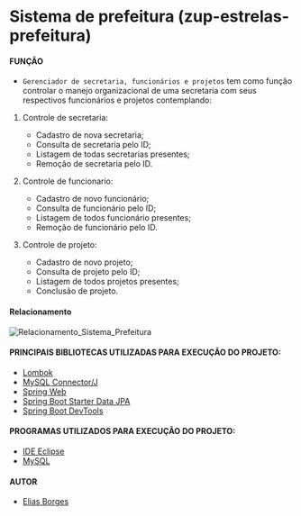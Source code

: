# Sistema de prefeitura (zup-estrelas-prefeitura)

#### FUNÇÃO

- `Gerenciador de secretaria, funcionários e projetos` tem como função controlar o manejo organizacional de uma secretaria com seus respectivos funcionários e projetos contemplando:

1. Controle de secretaria:
    - Cadastro de nova secretaria;
    - Consulta de secretaria pelo ID;
    - Listagem de todas secretarias presentes;
    - Remoção de secretaria pelo ID.
    
2. Controle de funcionario:
    - Cadastro de novo funcionário;
    - Consulta de funcionário pelo ID;
    - Listagem de todos funcionário presentes;
    - Remoção de funcionário pelo ID.
    
3. Controle de projeto:
    - Cadastro de novo projeto;
    - Consulta de projeto pelo ID;
    - Listagem de todos projetos presentes;
    - Conclusão de projeto.
    
#### Relacionamento

![Relacionamento_Sistema_Prefeitura](https://user-images.githubusercontent.com/71403141/99076649-39cf2480-259a-11eb-8cda-e91cf28bb0d5.png)

#### PRINCIPAIS BIBLIOTECAS UTILIZADAS PARA EXECUÇÃO DO PROJETO:

* [Lombok](https://projectlombok.org/setup/eclipse)
* [MySQL Connector/J](https://mvnrepository.com/artifact/mysql/mysql-connector-java)
* [Spring Web](https://mvnrepository.com/artifact/org.springframework/spring-web)
* [Spring Boot Starter Data JPA](https://mvnrepository.com/artifact/org.springframework.boot/spring-boot-starter-data-jpa)
* [Spring Boot DevTools](https://mvnrepository.com/artifact/org.springframework.boot/spring-boot-devtools)


#### PROGRAMAS UTILIZADOS PARA EXECUÇÃO DO PROJETO:

* [IDE Eclipse](https://www.eclipse.org/downloads/download.php?file=/oomph/epp/2020-06/R/eclipse-inst-win64.exe)
* [MySQL](https://dev.mysql.com/downloads/installer/)

#### AUTOR

- [Elias Borges](https://www.linkedin.com/in/eliasborges)